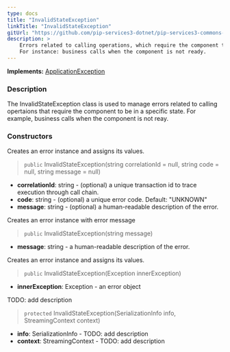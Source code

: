 ```yaml
---
type: docs
title: "InvalidStateException"
linkTitle: "InvalidStateException"
gitUrl: "https://github.com/pip-services3-dotnet/pip-services3-commons-dotnet"
description: >
    Errors related to calling operations, which require the component to be in a specific state.
    For instance: business calls when the component is not ready.
---
```


**Implements:** [ApplicationException](../application_exception)

### Description

The InvalidStateException class is used to manage errors related to calling opertaions that require the component to be in a specific state. For example, business calls when the component is not reay.

### Constructors
Creates an error instance and assigns its values.

> `public` InvalidStateException(string correlationId = null, string code = null, string message = null)

- **correlationId**: string - (optional) a unique transaction id to trace execution through call chain.
- **code**: string - (optional) a unique error code. Default: "UNKNOWN"
- **message**: string - (optional) a human-readable description of the error.



Creates an error instance with error message

> `public` InvalidStateException(string message)

- **message**: string - a human-readable description of the error.


Creates an error instance and assigns its values.

> `public` InvalidStateException(Exception innerException)

- **innerException**: Exception - an error object


TODO: add description

> `protected` InvalidStateException(SerializationInfo info, StreamingContext context)

- **info**: SerializationInfo - TODO: add description
- **context**: StreamingContext - TODO: add description

